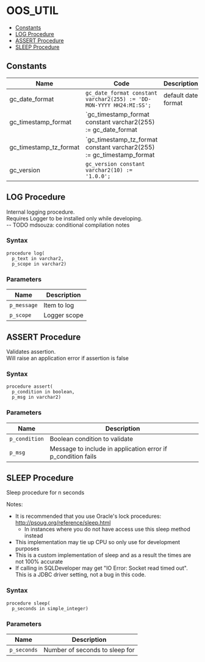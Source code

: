 # OOS_UTIL

- [Constants](#constants)
- [LOG Procedure](#log)
- [ASSERT Procedure](#assert)
- [SLEEP Procedure](#sleep)


## <a name="constants"></a>Constants

Name | Code | Description
--- | --- | ---
gc_date_format | `gc_date_format constant varchar2(255) := 'DD-MON-YYYY HH24:MI:SS';` | default date format
gc_timestamp_format | `gc_timestamp_format constant varchar2(255) := gc_date_format || ':FF';` | default timestamp format
gc_timestamp_tz_format | `gc_timestamp_tz_format constant varchar2(255) := gc_timestamp_format || ' TZR';` | default timestamp (with TZ) format
gc_version | `gc_version constant varchar2(10) := '1.0.0';` | 





 
## LOG Procedure<a name="log"></a>


<p>
<p>Internal logging procedure.<br />Requires Logger to be installed only while developing.<br />-- TODO mdsouza: conditional compilation notes</p>
</p>

### Syntax
```plsql
procedure log(
  p_text in varchar2,
  p_scope in varchar2)
```

### Parameters
Name | Description
--- | ---
`p_message` | Item to log
`p_scope` | Logger scope
 
 





 
## ASSERT Procedure<a name="assert"></a>


<p>
<p>Validates assertion.<br />Will raise an application error if assertion is false</p>
</p>

### Syntax
```plsql
procedure assert(
  p_condition in boolean,
  p_msg in varchar2)
```

### Parameters
Name | Description
--- | ---
`p_condition` | Boolean condition to validate
`p_msg` | Message to include in application error if p_condition fails
 
 





 
## SLEEP Procedure<a name="sleep"></a>


<p>
<p>Sleep procedure for n seconds</p><p>Notes:</p><ul>
<li>It is recommended that you use Oracle&#39;s lock procedures: <a href="http://psoug.org/reference/sleep.html">http://psoug.org/reference/sleep.html</a><ul>
<li>In instances where you do not have access use this sleep method instead</li>
</ul>
</li>
<li>This implementation may tie up CPU so only use for development purposes</li>
<li>This is a custom implementation of sleep and as a result the times are not 100% accurate</li>
<li>If calling in SQLDeveloper may get &quot;IO Error: Socket read timed out&quot;. This is a JDBC driver setting, not a bug in this code.</li>
</ul>

</p>

### Syntax
```plsql
procedure sleep(
  p_seconds in simple_integer)
```

### Parameters
Name | Description
--- | ---
`p_seconds` | Number of seconds to sleep for
 
 





 
